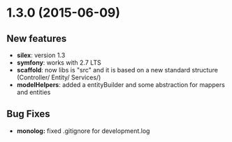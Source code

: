 # 1.3.0 (2015-06-09)

## New features

- **silex**: version 1.3
- **symfony**: works with 2.7 LTS
- **scaffold**: now libs is "src" and it is based on a new standard structure (Controller/ Entity/ Services/)
- **modelHelpers**: added a entityBuilder and some abstraction for mappers and entities


## Bug Fixes

- **monolog:** fixed .gitignore for development.log


